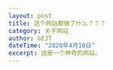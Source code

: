 ```yaml
---
layout: post
title: 这个网站都做了什么？？？
category: 关于网站
author: GEJT
dateTime: "2020年4月10日"
excerpt: 这是一个神奇的网站。
---
```

